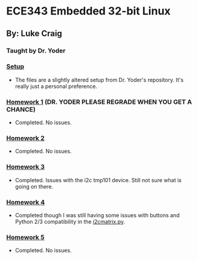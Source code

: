 # ECE343 Embedded 32-bit Linux
## By: Luke Craig
### Taught by Dr. Yoder

### [Setup](setup)
- The files are a slightly altered setup from Dr. Yoder's repository. It's really just a personal preference.

### [Homework 1](hw01) (DR. YODER PLEASE REGRADE WHEN YOU GET A CHANCE)
- Completed. No issues. 

### [Homework 2](hw02)
- Completed. No issues.

### [Homework 3](hw03)
- Completed. Issues with the i2c tmp101 device. Still not sure what is going on there.

### [Homework 4](hw04)
- Completed though I was still having some issues with buttons and Python 2/3 compatibility in the [i2cmatrix.py](hw04/i2cmatrix.py).

### [Homework 5](hw05)
- Completed. No issues.